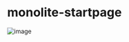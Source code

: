# monolite-startpage

![image](https://github.com/bxrlin/monolite-startpage/assets/96011252/731b34e6-288d-4b5c-9143-350ec641c82d)

